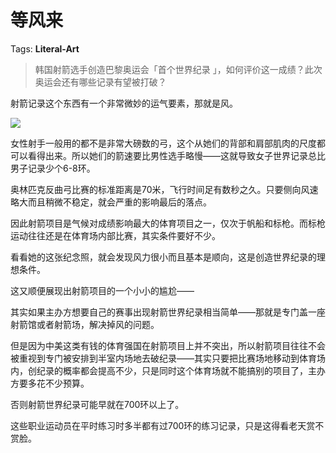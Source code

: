 # 等风来

Tags: **Literal-Art**

> 韩国射箭选手创造巴黎奥运会「首个世界纪录 」，如何评价这一成绩？此次奥运会还有哪些记录有望被打破？



射箭记录这个东西有一个非常微妙的运气要素，那就是风。

![](https://picx.zhimg.com/50/v2-a99a0d883f70a8c3643f893e3fa20345_720w.jpg?source=2c26e567)  


女性射手一般用的都不是非常大磅数的弓，这个从她们的背部和肩部肌肉的尺度都可以看得出来。所以她们的箭速要比男性选手略慢——这就导致女子世界记录总比男子记录少个6-8环。

奥林匹克反曲弓比赛的标准距离是70米，飞行时间足有数秒之久。只要侧向风速略大而且稍微不稳定，就会严重的影响最后的落点。

因此射箭项目是气候对成绩影响最大的体育项目之一，仅次于帆船和标枪。而标枪运动往往还是在体育场内部比赛，其实条件要好不少。

看看她的这张纪念照，就会发现风力很小而且基本是顺向，这是创造世界纪录的理想条件。

这又顺便展现出射箭项目的一个小小的尴尬——

其实如果主办方想要自己的赛事出现射箭世界纪录相当简单——那就是专门盖一座射箭馆或者射箭场，解决掉风的问题。

但是因为中美这类有钱的体育强国在射箭项目上并不突出，所以射箭项目往往不会被重视到专门被安排到半室内场地去破纪录——其实只要把比赛场地移动到体育场内，创纪录的概率都会提高不少，只是同时这个体育场就不能搞别的项目了，主办方要多花不少预算。

否则射箭世界纪录可能早就在700环以上了。

这些职业运动员在平时练习时多半都有过700环的练习记录，只是这得看老天赏不赏脸。



